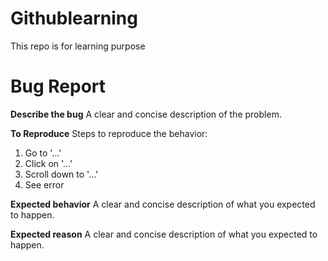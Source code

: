 # Githublearning
This repo is for learning purpose
# Bug Report
**Describe the bug**
A clear and concise description of the problem.

**To Reproduce**
Steps to reproduce the behavior:
1. Go to '...'
2. Click on '...'
3. Scroll down to '...'
4. See error

**Expected behavior**
A clear and concise description of what you expected to happen.

**Expected reason**
A clear and concise description of what you expected to happen.
